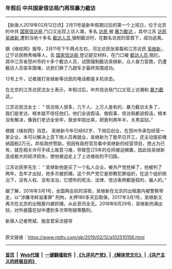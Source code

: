 ### 年假后 中共国家信访局门再现暴力截访
------------------------

<div class="post_content">
 <p>
  【新唐人2019年02月12日讯】2月11号是新年假期过后的第一个上班日，位于北京的中共
  <a href="https://www.ntdtv.com/gb/国家信访局.htm">
   国家信访局
  </a>
  门口又出现上访人潮，多名
  <a href="https://www.ntdtv.com/gb/访民.htm">
   访民
  </a>
  被
  <a href="https://www.ntdtv.com/gb/暴力截访.htm">
   暴力截访
  </a>
  ，其中江苏
  <a href="https://www.ntdtv.com/gb/访民.htm">
   访民
  </a>
  <a href="https://www.ntdtv.com/gb/吴继新.htm">
   吴继新
  </a>
  遭到当地十多名
  <a href="https://www.ntdtv.com/gb/截访人员.htm">
   截访人员
  </a>
  强制截访时，在数名访民的营救下，成功逃离。
 </p>
 <p>
  据《维权网》报导，2月11号下午两点左右，河北访民张翠磊和江苏访民
  <a href="https://www.ntdtv.com/gb/吴继新.htm">
   吴继新
  </a>
  、辽宁访民杨秀梅等人，去
  <a href="https://www.ntdtv.com/gb/国家信访局.htm">
   国家信访局
  </a>
  登记提交材料，在门口被
  <a href="https://www.ntdtv.com/gb/截访人员.htm">
   截访人员
  </a>
  阻拦。其中江苏省邳州市的十多个截访人员，试图强制截访吴继新，众人奋力营救，仍遭截访人员驱车围堵，访民们换了几趟车才最终突围成功。
 </p>
 <p>
  12号上午，记者拨打吴继新等访民的电话都是关机状态。
 </p>
 <p>
  在北京的江苏访民沈女士表示，年假过后，中共信访局门口又现上访潮和
  <a href="https://www.ntdtv.com/gb/暴力截访.htm">
   暴力截访
  </a>
  。
 </p>
 <p>
  江苏访民沈女士： “ 信访局人很多，几千人、上万人是有的，暴力截访太多了，我们是老访，根本就不信任他们，他们全说假话、做假事，信访局都说假话，根本没有解决，像我们老访全坐牢，我坐牢刚出来，把我判两年半，关黑监狱。”
 </p>
 <p>
  根据《维权网》消息， 吴继新今年已经62岁，下岗后创业，在邳州市承包经营一家企业，本可以解决上百下岗人员再就业，吴继新为了能早日开工，还主动提前缴纳国税2万元，并给政府赞助，但因有政府官员看中吴继新的经营项目，想占为已有，就在相关许可手续上故意刁难，导致签订5年的合同被迫搁置，因此给吴继新造成极大的经济损失，使他被迫走上了上访维权的不归路。
 </p>
 <p>
  江苏访民李先生： “ 吴继新他是买了一个私人企业，被共产党抢掉了，他被判了两年，去年才出狱，他多次被抓捕，这个共产党它是邪教犯罪组织，在这个组织统治下，没有人权、没有法治，它颁布的宪法、法律、信访条例都是假的，骗人的。”
 </p>
 <p>
  据了解，2016年3月1号，全国两会前的深夜，吴继新在北京的出租屋内被警察带走，以“涉嫌寻衅滋事罪” 刑拘，关押180多天后取保。2017年3月1号，吴继新又再次在北京的出租屋内被抓捕，从此音讯全无。2018年8月29号，吴继新刑满出狱，对外披露在狱中遭到多次带狗链等酷刑。
 </p>
 <p>
  新唐人记者熊斌、施宜君采访报导
 </p>
 <p>
 </p>
 <div class="single_ad">
 </div>
</div>

<br/>原文链接：https://www.ntdtv.com/gb/2019/02/12/a102510156.html


------------------------
#### [首页](https://github.com/gfw-breaker/banned-news/blob/master/README.md) &nbsp;|&nbsp; [Web代理](https://github.com/labour-camp/helloworld) &nbsp;|&nbsp; [一键翻墙软件](https://github.com/gfw-breaker/nogfw/blob/master/README.md) &nbsp;| [《九评共产党》](https://github.com/gfw-breaker/9ping.md/blob/master/README.md#九评之一评共产党是什么) | [《解体党文化》](https://github.com/gfw-breaker/jtdwh.md/blob/master/README.md) | [《共产主义的终极目的》](https://github.com/gfw-breaker/gczydzjmd.md/blob/master/README.md)

